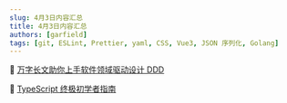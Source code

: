 ```yaml
---
slug: 4月3日内容汇总
title: 4月3日内容汇总
authors: [garfield]
tags: [git, ESLint, Prettier, yaml, CSS, Vue3, JSON 序列化, Golang]
---
```


📒 [万字长文助你上手软件领域驱动设计 DDD](https://mp.weixin.qq.com/s/BIYp9DNd_9sw5O2daiHmlA)

📒 [TypeScript 终极初学者指南](https://mp.weixin.qq.com/s/6DAyXFHIMW95FS0f3GyHpA)
